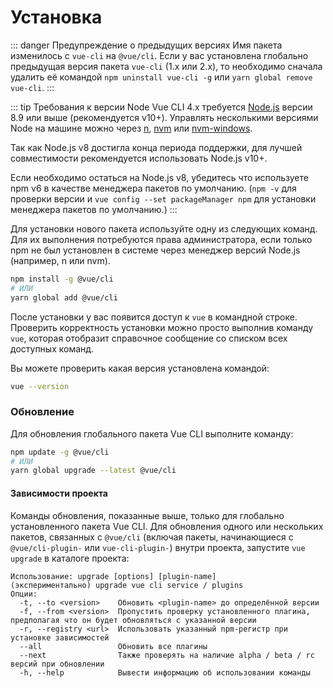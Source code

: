 # Установка

::: danger Предупреждение о предыдущих версиях
Имя пакета изменилось с `vue-cli` на `@vue/cli`.
Если у вас установлена глобально предыдущая версия пакета `vue-cli` (1.x или 2.x), то необходимо сначала удалить её командой `npm uninstall vue-cli -g` или `yarn global remove vue-cli`.
:::

::: tip Требования к версии Node
Vue CLI 4.x требуется [Node.js](https://nodejs.org/) версии 8.9 или выше (рекомендуется v10+). Управлять несколькими версиями Node на машине можно через [n](https://github.com/tj/n), [nvm](https://github.com/creationix/nvm) или [nvm-windows](https://github.com/coreybutler/nvm-windows).

Так как Node.js v8 достигла конца периода поддержки, для лучшей совместимости рекомендуется использовать Node.js v10+.

Если необходимо остаться на Node.js v8, убедитесь что используете npm v6 в качестве менеджера пакетов по умолчанию. (`npm -v` для проверки версии и `vue config --set packageManager npm` для установки менеджера пакетов по умолчанию.)
:::

Для установки нового пакета используйте одну из следующих команд. Для их выполнения потребуются права администратора, если только npm не был установлен в системе через менеджер версий Node.js (например, n или nvm).

```bash
npm install -g @vue/cli
# ИЛИ
yarn global add @vue/cli
```

После установки у вас появится доступ к `vue` в командной строке. Проверить корректность установки можно просто выполнив команду `vue`, которая отобразит справочное сообщение со списком всех доступных команд.

Вы можете проверить какая версия установлена командой:

```bash
vue --version
```

### Обновление

Для обновления глобального пакета Vue CLI выполните команду:

```bash
npm update -g @vue/cli
# ИЛИ
yarn global upgrade --latest @vue/cli
```

#### Зависимости проекта

Команды обновления, показанные выше, только для глобально установленного пакета Vue CLI. Для обновления одного или нескольких пакетов, связанных с `@vue/cli` (включая пакеты, начинающиеся с `@vue/cli-plugin-` или `vue-cli-plugin-`) внутри проекта, запустите `vue upgrade` в каталоге проекта:

```
Использование: upgrade [options] [plugin-name]
(экспериментально) upgrade vue cli service / plugins
Опции:
  -t, --to <version>    Обновить <plugin-name> до определённой версии
  -f, --from <version>  Пропустить проверку установленного плагина, предполагая что он будет обновляться с указанной версии
  -r, --registry <url>  Использовать указанный npm-регистр при установке зависимостей
  --all                 Обновить все плагины
  --next                Также проверять на наличие alpha / beta / rc версий при обновлении
  -h, --help            Вывести информацию об использовании команды
```
